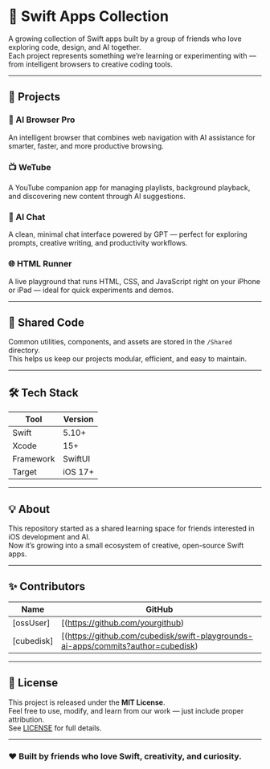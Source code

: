 # 🍏 Swift Apps Collection

A growing collection of Swift apps built by a group of friends who love exploring code, design, and AI together.  
Each project represents something we’re learning or experimenting with — from intelligent browsers to creative coding tools.

---

## 🚀 Projects

### 🧠 AI Browser Pro
An intelligent browser that combines web navigation with AI assistance for smarter, faster, and more productive browsing.

### 📺 WeTube
A YouTube companion app for managing playlists, background playback, and discovering new content through AI suggestions.

### 💬 AI Chat
A clean, minimal chat interface powered by GPT — perfect for exploring prompts, creative writing, and productivity workflows.

### 🌐 HTML Runner
A live playground that runs HTML, CSS, and JavaScript right on your iPhone or iPad — ideal for quick experiments and demos.

---

## 🧩 Shared Code
Common utilities, components, and assets are stored in the `/Shared` directory.  
This helps us keep our projects modular, efficient, and easy to maintain.

---

## 🛠️ Tech Stack

| Tool | Version |
|------|----------|
| Swift | 5.10+ |
| Xcode | 15+ |
| Framework | SwiftUI |
| Target | iOS 17+ |

---

## 💡 About
This repository started as a shared learning space for friends interested in iOS development and AI.  
Now it’s growing into a small ecosystem of creative, open-source Swift apps.

---

## ✨ Contributors

| Name | GitHub |
|------|---------|
| [ossUser] | [(https://github.com/yourgithub) |
| [cubedisk] | [(https://github.com/cubedisk/swift-playgrounds-ai-apps/commits?author=cubedisk) |

---

## 📄 License
This project is released under the **MIT License**.  
Feel free to use, modify, and learn from our work — just include proper attribution.  
See [LICENSE](./LICENSE) for full details.

---

### ❤️ Built by friends who love Swift, creativity, and curiosity.
